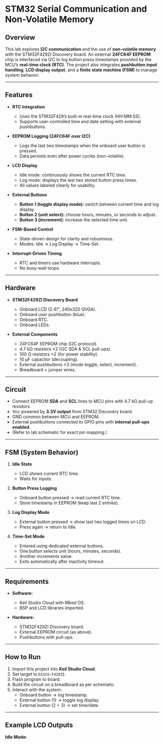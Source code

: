 # STM32 Serial Communication and Non-Volatile Memory

## Overview
This lab explores **I2C communication** and the use of **non-volatile memory** with the STM32F429ZI Discovery board. An external **24FC64F EEPROM** chip is interfaced via I2C to log button press timestamps provided by the MCU’s **real-time clock (RTC)**. The project also integrates **pushbutton input handling**, **LCD display output**, and a **finite state machine (FSM)** to manage system behavior.  

---

## Features
- **RTC Integration**
  - Uses the STM32F429’s built-in real-time clock (HH:MM:SS).  
  - Supports user-controlled time and date setting with external pushbuttons.  

- **EEPROM Logging (24FC64F over I2C)**
  - Logs the last two timestamps when the onboard user button is pressed.  
  - Data persists even after power cycles (non-volatile).  

- **LCD Display**
  - Idle mode: continuously shows the current RTC time.  
  - Log mode: displays the last two stored button press times.  
  - All values labeled clearly for usability.  

- **External Buttons**
  - **Button 1 (toggle display mode):** switch between current time and log display.  
  - **Button 2 (unit select):** choose hours, minutes, or seconds to adjust.  
  - **Button 3 (increment):** increase the selected time unit.  

- **FSM-Based Control**
  - State-driven design for clarity and robustness.  
  - Modes: Idle → Log Display → Time-Set.  

- **Interrupt-Driven Timing**
  - RTC and timers use hardware interrupts.  
  - No busy-wait loops.  

---

## Hardware
- **STM32F429ZI Discovery Board**  
  - Onboard LCD (2.41", 240x320 QVGA).  
  - Onboard user pushbutton (blue).  
  - Onboard RTC.  
  - Onboard LEDs.  

- **External Components**  
  - 24FC64F EEPROM chip (I2C protocol).  
  - 4.7 kΩ resistors ×2 (I2C SDA & SCL pull-ups).  
  - 100 Ω resistors ×2 (for power stability).  
  - 10 µF capacitor (decoupling).  
  - External pushbuttons ×3 (mode toggle, select, increment).  
  - Breadboard + jumper wires.  

---

## Circuit
- Connect EEPROM **SDA** and **SCL** lines to MCU pins with 4.7 kΩ pull-up resistors.  
- Vcc powered by **3.3V output** from STM32 Discovery board.  
- GND common between MCU and EEPROM.  
- External pushbuttons connected to GPIO pins with **internal pull-ups enabled**.  
- (Refer to lab schematic for exact pin mapping.)  

---

## FSM (System Behavior)
1. **Idle State**  
   - LCD shows current RTC time.  
   - Waits for inputs.  

2. **Button Press Logging**  
   - Onboard button pressed → read current RTC time.  
   - Store timestamp in EEPROM (keep last 2 entries).  

3. **Log Display Mode**  
   - External button pressed → show last two logged times on LCD.  
   - Press again → return to Idle.  

4. **Time-Set Mode**  
   - Entered using dedicated external buttons.  
   - One button selects unit (hours, minutes, seconds).  
   - Another increments value.  
   - Exits automatically after inactivity timeout.  

---

## Requirements
- **Software:**  
  - Keil Studio Cloud with Mbed OS.  
  - BSP and LCD libraries imported.  

- **Hardware:**  
  - STM32F429ZI Discovery board.  
  - External EEPROM circuit (as above).  
  - Pushbuttons with pull-ups.  

---

## How to Run
1. Import this project into **Keil Studio Cloud**.  
2. Set target to `DISCO-F429ZI`.  
3. Flash program to board.  
4. Build the circuit on a breadboard as per schematic.  
5. Interact with the system:  
   - Onboard button → log timestamp.  
   - External button (1) → toggle log display.  
   - External button (2 + 3) → set time/date.  

---

## Example LCD Outputs
**Idle Mode:**  
